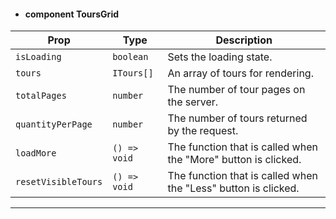 - #### component ToursGrid

| Prop | Type | Description |
| --- | --- | --- |
| `isLoading` | `boolean` | Sets the loading state. |
| `tours` | `ITours[]` | An array of tours for rendering. |
| `totalPages` | `number` | The number of tour pages on the server. |
| `quantityPerPage` | `number` | The number of tours returned by the request. |
| `loadMore` | `() => void` | The function that is called when the "More" button is clicked. |
| `resetVisibleTours` | `() => void` | The function that is called when the "Less" button is clicked. |

<hr>

